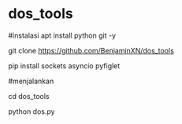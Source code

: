 # dos_tools

#instalasi
apt install python git -y

git clone https://github.com/BenjaminXN/dos_tools

pip install sockets asyncio pyfiglet

#menjalankan

cd dos_tools

python dos.py
